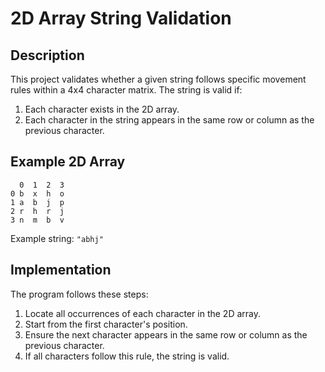 # 2D Array String Validation

## Description
This project validates whether a given string follows specific movement rules within a 4x4 character matrix. The string is valid if:

1. Each character exists in the 2D array.
2. Each character in the string appears in the same row or column as the previous character.

## Example 2D Array
```plaintext
  0  1  2  3
0 b  x  h  o
1 a  b  j  p
2 r  h  r  j
3 n  m  b  v
```

Example string: `"abhj"`

## Implementation
The program follows these steps:
1. Locate all occurrences of each character in the 2D array.
2. Start from the first character's position.
3. Ensure the next character appears in the same row or column as the previous character.
4. If all characters follow this rule, the string is valid.
